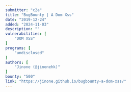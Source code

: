 ```yaml
---
submitter: "c2a"
title: "BugBounty | A Dom Xss"
date: "2019-12-24"
added: "2024-11-03"
description: ""
vulnerabilities: [
    "DOM XSS"
]
programs: [
    "undisclosed"
]
authors: [
    "Jinone (@jinonehk)"
]
bounty: "500"
link: "https://jinone.github.io/bugbounty-a-dom-xss/"
---
```





